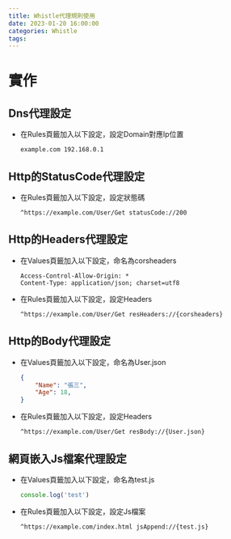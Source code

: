 ```yaml
---
title: Whistle代理規則使用
date: 2023-01-20 16:00:00
categories: Whistle
tags:
---
```


# 實作
## Dns代理設定

* 在Rules頁籤加入以下設定，設定Domain對應Ip位置
    ```nginx
    example.com 192.168.0.1
    ```

<!--more-->

## Http的StatusCode代理設定

* 在Rules頁籤加入以下設定，設定狀態碼
    ```nginx
    ^https://example.com/User/Get statusCode://200
    ```

## Http的Headers代理設定

* 在Values頁籤加入以下設定，命名為corsheaders

    ```nginx
    Access-Control-Allow-Origin: *
    Content-Type: application/json; charset=utf8
    ```

* 在Rules頁籤加入以下設定，設定Headers

    ```nginx
    ^https://example.com/User/Get resHeaders://{corsheaders}
    ```

## Http的Body代理設定

* 在Values頁籤加入以下設定，命名為User.json
    ```json
    {
        "Name": "張三",
        "Age": 18,
    }
    ```

* 在Rules頁籤加入以下設定，設定Headers

    ```nginx
    ^https://example.com/User/Get resBody://{User.json}
    ```

## 網頁嵌入Js檔案代理設定

* 在Values頁籤加入以下設定，命名為test.js
    ```javascript
    console.log('test')
    ```

* 在Rules頁籤加入以下設定，設定Js檔案
    ```nginx
    ^https://example.com/index.html jsAppend://{test.js}
    ```
